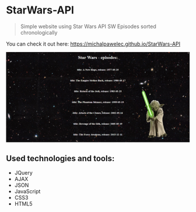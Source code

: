# StarWars-API

> Simple website using Star Wars API
> SW Episodes sorted chronologically

You can check it out here: https://michalpawelec.github.io/StarWars-API

![How it looks](./images/screen.png)

## Used technologies and tools:

* JQuery
* AJAX
* JSON
* JavaScript
* CSS3
* HTML5
